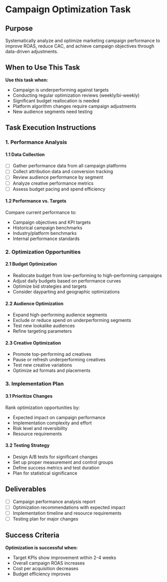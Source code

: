 # Campaign Optimization Task

## Purpose

Systematically analyze and optimize marketing campaign performance to improve ROAS, reduce CAC, and achieve campaign objectives through data-driven adjustments.

## When to Use This Task

**Use this task when:**

- Campaign is underperforming against targets
- Conducting regular optimization reviews (weekly/bi-weekly)
- Significant budget reallocation is needed
- Platform algorithm changes require campaign adjustments
- New audience segments need testing

## Task Execution Instructions

### 1. Performance Analysis

#### 1.1 Data Collection

- [ ] Gather performance data from all campaign platforms
- [ ] Collect attribution data and conversion tracking
- [ ] Review audience performance by segment
- [ ] Analyze creative performance metrics
- [ ] Assess budget pacing and spend efficiency

#### 1.2 Performance vs. Targets

Compare current performance to:

- Campaign objectives and KPI targets
- Historical campaign benchmarks
- Industry/platform benchmarks
- Internal performance standards

### 2. Optimization Opportunities

#### 2.1 Budget Optimization

- Reallocate budget from low-performing to high-performing campaigns
- Adjust daily budgets based on performance curves
- Optimize bid strategies and targets
- Consider dayparting and geographic optimizations

#### 2.2 Audience Optimization

- Expand high-performing audience segments
- Exclude or reduce spend on underperforming segments
- Test new lookalike audiences
- Refine targeting parameters

#### 2.3 Creative Optimization

- Promote top-performing ad creatives
- Pause or refresh underperforming creatives
- Test new creative variations
- Optimize ad formats and placements

### 3. Implementation Plan

#### 3.1 Prioritize Changes

Rank optimization opportunities by:

- Expected impact on campaign performance
- Implementation complexity and effort
- Risk level and reversibility
- Resource requirements

#### 3.2 Testing Strategy

- Design A/B tests for significant changes
- Set up proper measurement and control groups
- Define success metrics and test duration
- Plan for statistical significance

## Deliverables

- [ ] Campaign performance analysis report
- [ ] Optimization recommendations with expected impact
- [ ] Implementation timeline and resource requirements
- [ ] Testing plan for major changes

## Success Criteria

**Optimization is successful when:**

- Target KPIs show improvement within 2-4 weeks
- Overall campaign ROAS increases
- Cost per acquisition decreases
- Budget efficiency improves
